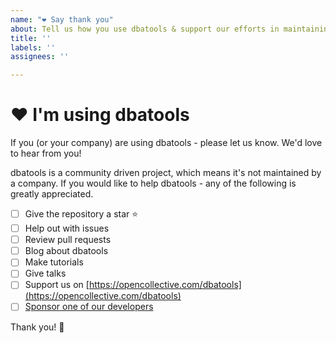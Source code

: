 ```yaml
---
name: "❤️ Say thank you"
about: Tell us how you use dbatools & support our efforts in maintaining dbatools
title: ''
labels: ''
assignees: ''

---
```


# ❤️ I'm using dbatools

If you (or your company) are using dbatools - please let us know. We'd love to hear from you!

dbatools is a community driven project, which means it's not maintained by a company. If you would like to help dbatools - any of the following is greatly appreciated.

- [ ] Give the repository a star ⭐️
- [ ] Help out with issues
- [ ] Review pull requests
- [ ] Blog about dbatools
- [ ] Make tutorials
- [ ] Give talks
- [ ] Support us on [https://opencollective.com/dbatools](https://opencollective.com/dbatools)
- [ ] [Sponsor one of our developers](https://github.com/sqlcollaborative/dbatools?sponsor=1)

Thank you! 💐
